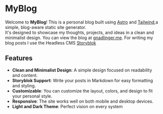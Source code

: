 # MyBlog

Welcome to **MyBlog**! This is a personal blog built using [Astro](https://astro.build) and [Tailwind](https://tailwindcss.com/),a simple, blog-aware static site generator.\
It's designed to showcase my thoughts, projects, and ideas in a clean and minimalist design. You can view the blog at [gnadlinger.me](https://gnadlinger.me).
For writing my blog posts I use the Headless CMS [Storyblok](https://storyblok.com/)

## Features

- **Clean and Minimalist Design**: A simple design focused on readability and content.
- **Storyblok Support**: Write your posts in Markdown for easy formatting and styling.
- **Customizable**: You can customize the layout, colors, and design to fit your personal style.
- **Responsive**: The site works well on both mobile and desktop devices.
- **Light and Dark Theme**: Perfect vision on every system
